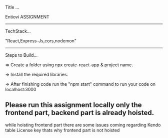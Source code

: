Title ...

Entiovi ASSIGNMENT

---

TechStack...

"React,Express-Js,cors,nodemon"

---

Steps to Build...

=> Create a folder using npx create-react-app & project name.

=> Install the required libraries.

=> After finishing code run the "npm start" command to run your code on localhost:3000


## Please run this assignment locally only the frontend part, backend part is already hoisted.
while hoisting frontend part there are some issues coming regarding Kendo table License key thats why frontend part is not hoisted




